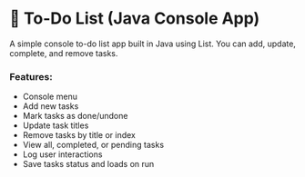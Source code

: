 # 📝 To-Do List (Java Console App)
A simple console to-do list app built in Java using List. You can add, update, complete, and remove tasks.

### Features:
- Console menu
- Add new tasks
- Mark tasks as done/undone
- Update task titles
- Remove tasks by title or index
- View all, completed, or pending tasks
- Log user interactions
- Save tasks status and loads on run